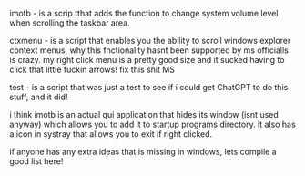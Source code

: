 imotb - is a scrip tthat adds the function to change system volume level when scrolling the taskbar area.

ctxmenu - is a script that enables you the ability to scroll windows explorer context menus, why this 
fnctionality hasnt been supported by ms officialls is crazy. my right click menu is a pretty good size 
and it sucked having to click that little fuckin arrows! fix this shit MS

test - is a script that was just a test to see if i could get ChatGPT to do this stuff, and it did!

i think imotb is an actual gui application that hides its window (isnt used anyway) which allows you to add it to startup programs directory. it also has a icon in systray that allows you to exit if right clicked.

if anyone has any extra ideas that is missing in windows, lets compile a good list here!
